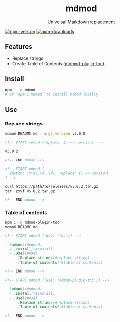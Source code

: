 <h1 align="center">mdmod</h1>
<p align="center">Universal Markdown replacement</p>

[![npm-version]][npm-url]
[![npm-downloads]][npm-url]

[npm-version]: https://badgen.net/npm/v/mdmod
[npm-downloads]: https://badgen.net/npm/dt/mdmod
[npm-url]: https://npmjs.org/package/mdmod

## Features

- Replace strings
- Create Table of Contents ([mdmod-plugin-toc](https://github.com/mdmod-plugin-toc)).

## Install

```bash
npm i -g mdmod
# or `npm i mdmod` to install mdmod locally
```

## Use

### Replace strings

```bash
mdmod README.md --args.version v6.0.0
```

```md
<!-- START mdmod {replace: () => version} -->

v5.0.2

<!-- END mdmod -->
```

```md
<!-- START mdmod [
  {match: /v\d\.\d\.\d/, replace: () => version}
] -->

curl https://path/to/releases/v5.0.2.tar.gz
tar -zxvf v5.0.2.tar.gz

<!-- END mdmod -->
```

### Table of contents

```bash
npm i -g mdmod-plugin-toc
mdmod README.md
```

```md
<!-- START mdmod ({use: 'toc'}) -->

- [mdmod](#mdmod)
  - [Install](#install)
  - [Use](#use)
    - [Replace string](#replace-string)
    - [Table of contents](#table-of-contents)

<!-- END mdmod -->

<!-- START mdmod ({use: 'mdmod-plugin-toc'}) -->

- [mdmod](#mdmod)
  - [Install](#install)
  - [Use](#use)
    - [Replace string](#replace-string)
    - [Table of contents](#table-of-contents)

<!-- END mdmod -->
```
